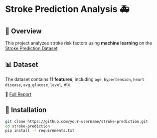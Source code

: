 # Stroke Prediction Analysis 🚑  

## 📌 Overview  
This project analyzes stroke risk factors using **machine learning** on the [Stroke Prediction Dataset](https://www.kaggle.com/fedesoriano/stroke-prediction-dataset).  

## 📊 Dataset  
The dataset contains **11 features**, including `age`, `hypertension`, `heart disease`, `avg_glucose_level`, etc.  

📄 [Full Report]([.file/report][file:///C:/Users/lakpa/Downloads/StrokePredictionAnalysis_ShekharLamichhaneMagar_23189647.pdf])


## 🚀 Installation  
```bash
git clone https://github.com/your-username/stroke-prediction.git  
cd stroke-prediction  
pip install -r requirements.txt  
